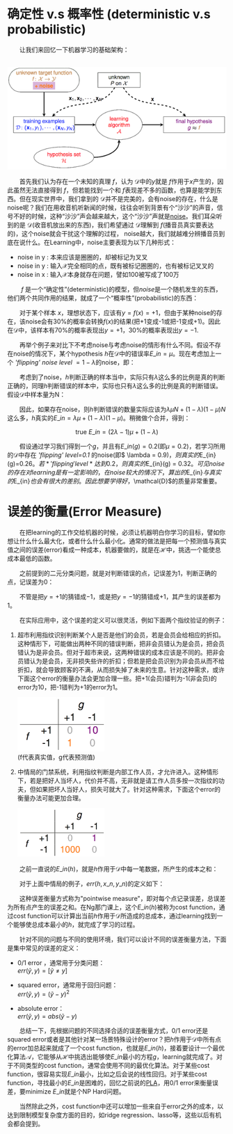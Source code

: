 # 确定性 v.s 概率性 (deterministic v.s probabilistic)

&emsp;&emsp;让我们来回忆一下机器学习的基础架构：

&emsp;&emsp;![](images/learning_flow_with_noise.png)

&emsp;&emsp;首先我们认为存在一个未知的真理 $f$，认为 $\mathcal{D}$中的$y$就是 $f$作用于$x$产生的，因此虽然无法直接得到 $f$，但若能找到一个和 $f$表现差不多的函数，也算是能学到东西。但在现实世界中，我们拿到的 $\mathcal{D}$并不是完美的，会有noise的存在，什么是noise呢？我们在用收音机听新闻的时候，往往会听到背景有个“沙沙”的声音，信号不好的时候，这种“沙沙”声会越来越大，这个“沙沙”声就是[noise](http://www.simplynoise.com/)。我们耳朵听到的是 $\mathcal{D}$(收音机放出来的东西)，我们希望通过 $\mathcal{D}$理解到 $f$(播音员真实要表达的)，这个noise就会干扰这个理解的过程， noise越大，我们就越难分辨播音员到底在说什么。在Learning中，noise主要表现为以下几种形式：

 - noise in y : 本来应该是圈圈的，却被标记为叉叉
 - noise in y : 输入$\mathcal{X}$完全相同的点，既有被标记圈圈的，也有被标记叉叉的
 - noise in x : 输入$\mathcal{X}$本身就存在问题，譬如100被写成了100万

&emsp;&emsp; $f$ 是一个“确定性”(deterministic)的模型，但$noise$是一个随机发生的东西，他们两个共同作用的结果，就成了一个“概率性”(probabilistic)的东西：

<script type="math/tex; mode=display">
\left.\begin{matrix}
\text{idea mini-target }\;\; f(x)=1\\\
\text{'flipping' noise } level=0.3
\end{matrix}\right\}
\Rightarrow 
\begin{matrix}
P(+1|x) = 0.7\\\
P(-1|x) = 0.3
\end{matrix}
</script>

&emsp;&emsp;对于某个样本 $x$，理想状态下，应该有$y=f(x)=+1$，但由于某种noise的存在，该noise会有30%的概率会转换$f(x)$的结果(把+1变成-1或把-1变成+1)。因此在$\mathcal{D}$中，该样本有70%的概率表现出$y=+1$，30%的概率表现出$y=-1$.

&emsp;&emsp;再举个例子来对比下不考虑noise与考虑noise的情形有什么不同。假设不存在noise的情况下，某个hypothesis $h$在$\mathcal{D}$中的错误率$E\_{in}=\mu$。现在考虑加上一个 *'flipping' noise level* $=1-\lambda$的noise，即：

<script type="math/tex; mode=display">
P(y|x)=
\left\{\begin{matrix}
\lambda & y=f(x)\\\
1-\lambda & y\neq f(x)
\end{matrix}\right.
</script>

&emsp;&emsp;考虑到了noise，$h$判断正确的样本当中，实际只有$\lambda$这么多的比例是真的判断正确的，同理$h$判断错误的样本中，实际也只有$\lambda$这么多的比例是真的判断错误。假设$\mathcal{D}$中样本量为N：

<script type="math/tex; mode=display">
\begin{matrix}
 & \text{no noise} & \text{noise}\\\ 
h\text{ on }\mathcal{D} & \left\{\begin{matrix}
(1-\mu)N & right\\ 
\\
\\
\mu N& wrong 
\end{matrix}\right. & \begin{matrix}
\left\{\begin{matrix}
\lambda(1-\mu)N & \text{true right}\\ 
(1-\lambda)(1-\mu)N & \text{false right}
\end{matrix}\right.\\ 
\\
\left\{\begin{matrix}
\lambda \mu N & \text{true wrong}\\ 
(1-\lambda)\mu N & \text{false wrong}
\end{matrix}\right.
\end{matrix}
\end{matrix}
</script>

&emsp;&emsp;因此，如果存在noise，则$h$判断错误的数量实际应该为$\lambda \mu N + (1-\lambda)(1-\mu)N$这么多，$h$真实的$E\_{in}=\lambda \mu + (1-\lambda)(1-\mu)$。稍微做个合并，得到：

$$\text{true  }E\_{in} = (2\lambda - 1)\mu + (1-\lambda)$$

&emsp;&emsp;假设通过学习我们得到一个$g$，并且有$E\_{in}(g)=0.2$(即$\mu = 0.2$)，若学习所用的$\mathcal{D}$中存在 *'flipping' level=0.1* 的noise(即$
\lambda = 0.9$)，则真实的$E\_{in}(g)=0.26$。若 *'flipping' level* 达到0.2，则真实的$E\_{in}(g) = 0.32$。可见noise的存在对learning是有一定影响的，在noise较大的情况下，算出的$E\_{in}$与真实的$E\_{in}$也会有很大的差别。因此想要学得好，$\mathcal{D}$的质量非常重要。

# 误差的衡量(Error Measure)

&emsp;&emsp;在把learning的工作交给机器的时候，必须让机器明白你学习的目标，譬如你想让什么什么最大化，或者什么什么最小化。通常的做法是把每一个预测值与真实值之间的误差(error)看成一种成本，机器要做的，就是在$\mathcal{H}$中，挑选一个能使总成本最低的函数。

&emsp;&emsp;之前提到的二元分类问题，就是对判断错误的点，记误差为1，判断正确的点，记误差为0：

<script type="math/tex; mode=display">
\text{error of h on }x_n
\left\{\begin{matrix}
1 & h(x_n)\neq y_n\\\
0 & h(x_n) = y_n
\end{matrix}\right.
</script>

&emsp;&emsp;不管是把$y=+1$的猜错成$-1$，或是把$y=-1$的猜错成$+1$，其产生的误差都为1。

&emsp;&emsp;在实际应用中，这个误差的定义可以很灵活，例如下面两个指纹验证的例子：

1. 超市利用指纹识别判断某个人是否是他们的会员，若是会员会给相应的折扣。这种情形下，可能做出两种不同的错误判断，把非会员错认为是会员，把会员错认为是非会员。但对于超市来说，这两种错误的成本应该是不同的。把非会员错认为是会员，无非损失些许的折扣；但若是把会员识别为非会员从而不给折扣，就会导致顾客的不满，从而损失掉了未来的生意。针对这种需求，或许下面这个error的衡量办法会更加合理一些。把+1(会员)错判为-1(非会员)的error为10，把-1错判为+1的error为1。

    ![](images/cost_supermarket.png)  
    (f代表真实值，g代表预测值)

2. 中情局的门禁系统，利用指纹判断是内部工作人员，才允许进入。这种情形下，若是把好人当坏人，代价并不高，无非就是请工作人员多按一次指纹的功夫，但如果把坏人当好人，损失可就大了。针对这种需求，下面这个error的衡量办法可能更加合理。

    ![](images/cost_cia.png)
    
&emsp;&emsp;之前一直说的$E\_{in}(h)$，就是$h$作用于$\mathcal{D}$中每一笔数据，所产生的成本之和：

<script type="math/tex; mode=display">
E_{in}(h)=\frac{1}{N}\sum_{n=1}^{N}err(h,x_n,y_n)
</script>

&emsp;&emsp;对于上面中情局的例子，$err(h,x\_n,y\_n)$的定义如下：

<script type="math/tex; mode=display">
err(h,x_n,y_n)=\left\{\begin{matrix}
1 & h(x_n)\neq y_n,y_n=+1 \\\
1000 & h(x_n)\neq y_n,y_n=-1
\end{matrix}\right.
</script>

&emsp;&emsp;这种误差衡量方式称为"pointwise measure"，即对每个点记录误差，总误差为所有点产生的误差之和。在Ng那门课上，这个$E\_{in}(h)$被称为cost function，通过cost function可以计算出当前$h$作用于$\mathcal{D}$所造成的总成本，通过learning找到一个能够使总成本最小的$h$，就完成了学习的过程。

&emsp;&emsp;针对不同的问题与不同的使用环境，我们可以设计不同的误差衡量方法，下面是集中常见的误差的定义：

- 0/1 error ，通常用于分类问题：  
  $err(\widetilde{y},y)=[\widetilde{y}\neq y]$

- squared error，通常用于回归问题：  
  $err(\widetilde{y},y)=(\widetilde{y}-y)^2$

- absolute error：  
  $err(\widetilde{y},y)=abs(\widetilde{y}-y)$

&emsp;&emsp;总结一下，先根据问题的不同选择合适的误差衡量方式，0/1 error还是squared error或者是其他针对某一场景特殊设计的error？把$h$作用于$\mathcal{D}$中所有点的error加总起来就成了一个cost function，也就是$E\_{in}(h)$，接着要设计一个最优化算法$\mathcal{A}$，它能够从$\mathcal{H}$中挑选出能够使$E\_{in}$最小的方程$g$，learning就完成了。对于不同类型的cost function，通常会使用不同的最优化算法。对于某些cost function，很容易实现$E\_{in}$最小，比如之后会说的线性回归。对于某些cost function，寻找最小的$E\_{in}$是困难的，回忆之前说的[PLA](http://beader.me/2013/12/21/perceptron-learning-algorithm/)，用0/1 error来衡量误差，要minimize $E\_{in}$就是个NP Hard问题。

&emsp;&emsp;当然除此之外，cost function中还可以增加一些来自于error之外的成本，以达到限制模型复杂度方面的目的，如ridge regression、lasso等，这些以后有机会都会提到。
